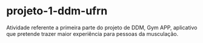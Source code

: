 # projeto-1-ddm-ufrn
Atividade referente a primeira parte do projeto de DDM, Gym APP, aplicativo que pretende trazer maior experiência para pessoas da musculação.
